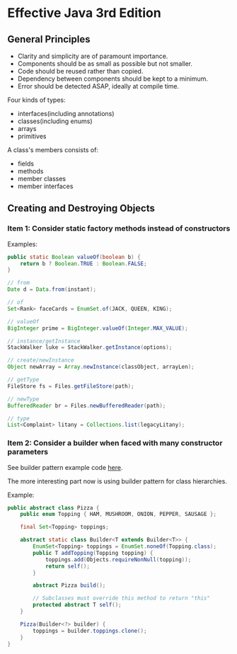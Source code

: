 # Effective Java 3rd Edition

## General Principles

- Clarity and simplicity are of paramount importance.
- Components should be as small as possible but not smaller.
- Code should be reused rather than copied.
- Dependency between components should be kept to a minimum.
- Error should be detected ASAP, ideally at compile time.

Four kinds of types:

- interfaces(including annotations)
- classes(including enums)
- arrays
- primitives

A class's members consists of:

- fields
- methods
- member classes
- member interfaces

## Creating and Destroying Objects

### Item 1: Consider static factory methods instead of constructors

Examples:

```java
public static Boolean valueOf(boolean b) {
    return b ? Boolean.TRUE : Boolean.FALSE;
}

// from
Date d = Data.from(instant);

// of
Set<Rank> faceCards = EnumSet.of(JACK, QUEEN, KING);

// valueOf
BigInteger prime = BigInteger.valueOf(Integer.MAX_VALUE);

// instance/getInstance
StackWalker luke = StackWalker.getInstance(options);

// create/newInstance
Object newArray = Array.newInstance(classObject, arrayLen);

// getType
FileStore fs = Files.getFileStore(path);

// newType
BufferedReader br = Files.newBufferedReader(path);

// type
List<Complaint> litany = Collections.list(legacyLitany);
```

### Item 2: Consider a builder when faced with many constructor parameters

See builder pattern example code [here](builder-pattern.md).

The more interesting part now is using builder pattern for class hierarchies.

Example:

```java
public abstract class Pizza {
    public enum Topping { HAM, MUSHROOM, ONION, PEPPER, SAUSAGE };

    final Set<Topping> toppings;

    abstract static class Builder<T extends Builder<T>> {
        EnumSet<Topping> toppings = EnumSet.noneOf(Topping.class);
        public T addTopping(Topping topping) {
            toppings.add(Objects.requireNonNull(topping));
            return self();
        }

        abstract Pizza build();

        // Subclasses must override this method to return "this"
        protected abstract T self();
    }

    Pizza(Builder<?> builder) {
        toppings = builder.toppings.clone();
    }
}

```
